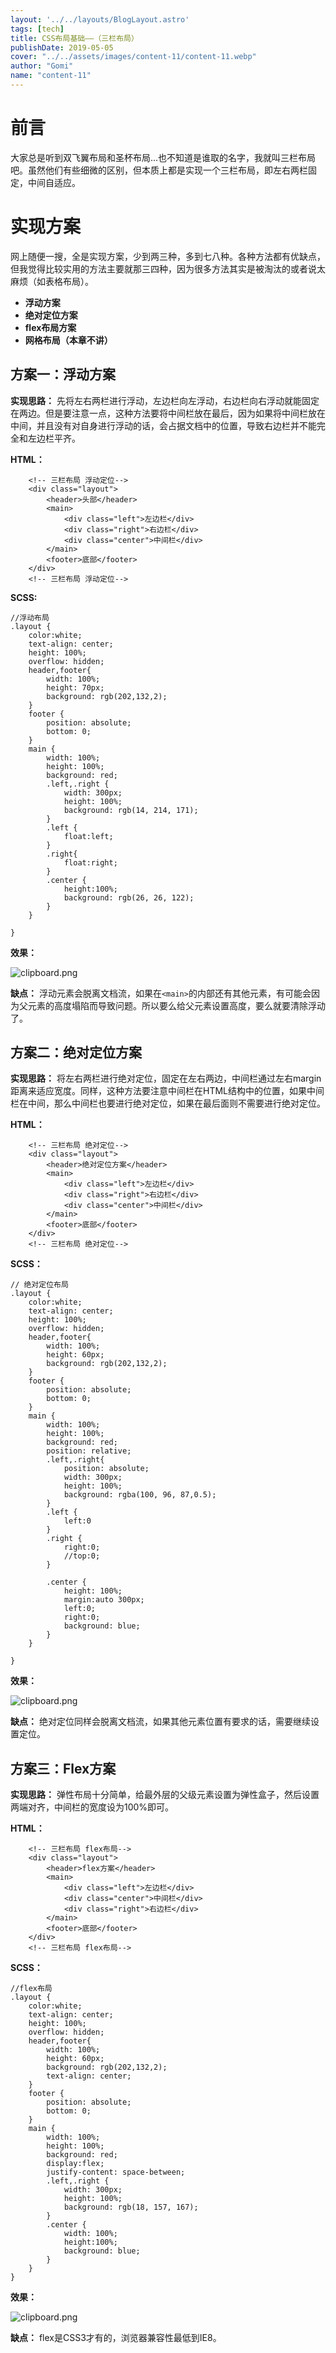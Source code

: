 ```yaml
---
layout: '../../layouts/BlogLayout.astro'
tags: [tech]
title: CSS布局基础——（三栏布局）
publishDate: 2019-05-05
cover: "../../assets/images/content-11/content-11.webp"
author: "Gomi"
name: "content-11"
---
```

前言
==
大家总是听到双飞翼布局和圣杯布局...也不知道是谁取的名字，我就叫三栏布局吧。虽然他们有些细微的区别，但本质上都是实现一个三栏布局，即左右两栏固定，中间自适应。

实现方案
==
网上随便一搜，全是实现方案，少到两三种，多到七八种。各种方法都有优缺点，但我觉得比较实用的方法主要就那三四种，因为很多方法其实是被淘汰的或者说太麻烦（如表格布局）。

 - **浮动方案**
 - **绝对定位方案**
 - **flex布局方案**
 - **网格布局（本章不讲）**

方案一：浮动方案
------------
**实现思路：**
先将左右两栏进行浮动，左边栏向左浮动，右边栏向右浮动就能固定在两边。但是要注意一点，这种方法要将中间栏放在最后，因为如果将中间栏放在中间，并且没有对自身进行浮动的话，会占据文档中的位置，导致右边栏并不能完全和左边栏平齐。

**HTML：**
```
    <!-- 三栏布局 浮动定位-->
    <div class="layout">
        <header>头部</header>
        <main>
            <div class="left">左边栏</div>
            <div class="right">右边栏</div>
            <div class="center">中间栏</div>
        </main>
        <footer>底部</footer>
    </div>
    <!-- 三栏布局 浮动定位-->
```
**SCSS:**

```
//浮动布局
.layout {
    color:white;
    text-align: center;
    height: 100%;
    overflow: hidden;
    header,footer{
        width: 100%;
        height: 70px;
        background: rgb(202,132,2);
    }
    footer {
        position: absolute;
        bottom: 0;
    }
    main {
        width: 100%;
        height: 100%;
        background: red;
        .left,.right {
            width: 300px;
            height: 100%;
            background: rgb(14, 214, 171);
        }
        .left {
            float:left;
        }
        .right{
            float:right;
        }
        .center {
            height:100%;
            background: rgb(26, 26, 122);
        }
    }
    
}
```
**效果：**

![clipboard.png](../../assets/images/content-11/content-11-1.webp)

**缺点：**
浮动元素会脱离文档流，如果在`<main>`的内部还有其他元素，有可能会因为父元素的高度塌陷而导致问题。所以要么给父元素设置高度，要么就要清除浮动了。

方案二：绝对定位方案
----------
**实现思路：**
将左右两栏进行绝对定位，固定在左右两边，中间栏通过左右margin距离来适应宽度。同样，这种方法要注意中间栏在HTML结构中的位置，如果中间栏在中间，那么中间栏也要进行绝对定位，如果在最后面则不需要进行绝对定位。

**HTML：**

```
    <!-- 三栏布局 绝对定位-->
    <div class="layout">
        <header>绝对定位方案</header>
        <main>
            <div class="left">左边栏</div>
            <div class="right">右边栏</div>
            <div class="center">中间栏</div>
        </main>
        <footer>底部</footer>
    </div>
    <!-- 三栏布局 绝对定位-->
```
**SCSS：**

```
// 绝对定位布局
.layout {
    color:white;
    text-align: center;
    height: 100%;
    overflow: hidden;
    header,footer{
        width: 100%;
        height: 60px;
        background: rgb(202,132,2);
    }
    footer {
        position: absolute;
        bottom: 0;
    }
    main {
        width: 100%;
        height: 100%;
        background: red;
        position: relative;
        .left,.right{
            position: absolute;
            width: 300px;
            height: 100%;
            background: rgba(100, 96, 87,0.5);
        }
        .left {
            left:0
        }
        .right {
            right:0;
            //top:0;
        }

        .center {
            height: 100%;
            margin:auto 300px;
            left:0;
            right:0;
            background: blue;
        }
    }
    
}
```
**效果：**

![clipboard.png](../../assets/images/content-11/content-11-2.webp)

**缺点：**
绝对定位同样会脱离文档流，如果其他元素位置有要求的话，需要继续设置定位。

方案三：Flex方案
----------
**实现思路：**
弹性布局十分简单，给最外层的父级元素设置为弹性盒子，然后设置两端对齐，中间栏的宽度设为100%即可。

**HTML：**

```
    <!-- 三栏布局 flex布局-->
    <div class="layout">
        <header>flex方案</header>
        <main>
            <div class="left">左边栏</div>
            <div class="center">中间栏</div>
            <div class="right">右边栏</div>
        </main>
        <footer>底部</footer>
    </div>
    <!-- 三栏布局 flex布局-->
```
**SCSS：**

```
//flex布局
.layout {
    color:white;
    text-align: center;
    height: 100%;
    overflow: hidden;
    header,footer{
        width: 100%;
        height: 60px;
        background: rgb(202,132,2);
        text-align: center;
    }
    footer {
        position: absolute;
        bottom: 0;
    }
    main {
        width: 100%;
        height: 100%;
        background: red;
        display:flex;
        justify-content: space-between;
        .left,.right {
            width: 300px;
            height: 100%;
            background: rgb(18, 157, 167);
        }
        .center {
            width: 100%;
            height:100%;
            background: blue;
        }
    }
}
```
**效果：**

![clipboard.png](../../assets/images/content-11/content-11-3.webp)

**缺点：**
flex是CSS3才有的，浏览器兼容性最低到IE8。
